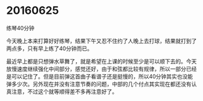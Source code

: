 # 20160625

练琴40分钟

今天晚上本来打算好好练琴，结果下午又忍不住约了人晚上去打球，结果就打到了两点多，只有早上练了40分钟而已。

最近早上都是只想弹水草舞了，就是希望在上课的时候至少是可以顺下去的。今天放慢速度继续强化中间部分，感觉还好，由于和弦都比较有规律，所以一部分已经是可以记住了。但是目前弹这首曲子看谱子还是挺慢的，所以40分钟其实也没能弹多少次。另外现在并没有注意节奏的问题，中部的几个付点其实现在都还没有认真注意，不过这个就等顺得差不多再注意好了。
